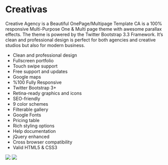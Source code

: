 # Creativas
Creative Agency is a Beautiful OnePage/Multipage Template CA is a 100% responsive Multi-Purpose One & Multi page theme with awesome parallax effects. The theme is powered by the Twitter Bootstrap 3.3 Framework. It’s clean and professional design is perfect for both agencies and creative studios but also for modern business.

<ul>
  <li>Clean and professional design</li>
  <li>Fullscreen portfolio</li>
  <li>Touch swipe support</li>
  <li>Free support and updates</li>
  <li>Google maps</li>
  <li>%100 Fully Responsive</li>
  <li>Twitter Bootstrap 3+</li>
  <li>Retina-ready graphics and icons</li>
  <li>SEO-friendly</li>
  <li>9 color schemes</li>
  <li>Filterable gallery</li>
  <li>Google Fonts</li>
  <li>Pricing table</li>
  <li>Rich styling options</li>
  <li>Help documentation</li>
  <li>jQuery enhanced</li>
  <li>Cross browser compatibility</li>
  <li>Valid HTML5 & CSS3</li>
</ul>

<img src="http://danielpervaiz.com/github/images/creativas-1.png"/>
<img src="http://danielpervaiz.com/github/images/creativas-2.png"/>
